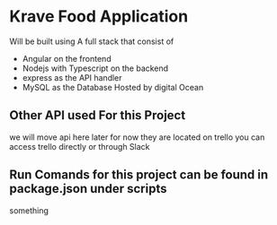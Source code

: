 # Krave Food Application
Will be built using A full stack that consist of
- Angular on the frontend
- Nodejs with Typescript on the backend
- express as the API handler
- MySQL as the Database Hosted by digital Ocean

## Other API used For this Project
we will move api here later for now they are located on trello you can access trello directly or through Slack

## Run Comands for this project can be found in package.json under scripts

something
